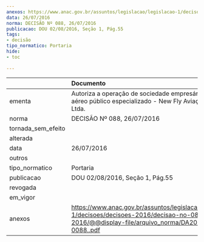 ```yaml
---
anexos: https://www.anac.gov.br/assuntos/legislacao/legislacao-1/decisoes/decisoes-2016/decisao-no-088-26-07-2016/@@display-file/arquivo_norma/DA2016-0088..pdf
data: 26/07/2016
norma: DECISÃO Nº 088, 26/07/2016
publicacao: DOU 02/08/2016, Seção 1, Pág.55
tags:
- decisão
tipo_normatico: Portaria
hide: 
- toc 
 
---
```


|                    | Documento                                                                                                                                               |
|:-------------------|:--------------------------------------------------------------------------------------------------------------------------------------------------------|
| ementa             | Autoriza a operação de sociedade empresária de serviço aéreo público especializado - New Fly Aviação Agrícola Ltda.                                     |
| norma              | DECISÃO Nº 088, 26/07/2016                                                                                                                              |
| tornada_sem_efeito |                                                                                                                                                         |
| alterada           |                                                                                                                                                         |
| data               | 26/07/2016                                                                                                                                              |
| outros             |                                                                                                                                                         |
| tipo_normatico     | Portaria                                                                                                                                                |
| publicacao         | DOU 02/08/2016, Seção 1, Pág.55                                                                                                                         |
| revogada           |                                                                                                                                                         |
| em_vigor           |                                                                                                                                                         |
| anexos             | https://www.anac.gov.br/assuntos/legislacao/legislacao-1/decisoes/decisoes-2016/decisao-no-088-26-07-2016/@@display-file/arquivo_norma/DA2016-0088..pdf |